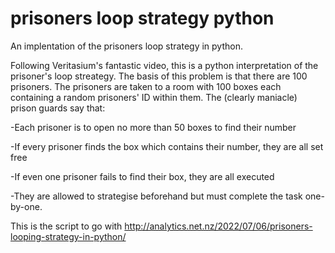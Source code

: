 # prisoners loop strategy python
An implentation of the prisoners loop strategy in python.

Following Veritasium's fantastic video, this is a python interpretation of the prisoner's loop streategy.
The basis of this problem is that there are 100 prisoners. The prisoners are taken to a room with 100 boxes each containing a random prisoners' ID within them.
The (clearly maniacle) prison guards say that:

-Each prisoner is to open no more than 50 boxes to find their number

-If every prisoner finds the box which contains their number, they are all set free

-If even one prisoner fails to find their box, they are all executed

-They are allowed to strategise beforehand but must complete the task one-by-one.


This is the script to go with http://analytics.net.nz/2022/07/06/prisoners-looping-strategy-in-python/
